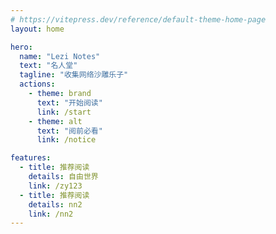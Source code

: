 ```yaml
---
# https://vitepress.dev/reference/default-theme-home-page
layout: home

hero:
  name: "Lezi Notes"
  text: "名人堂"
  tagline: "收集网络沙雕乐子"
  actions:
    - theme: brand
      text: "开始阅读"
      link: /start
    - theme: alt
      text: "阅前必看"
      link: /notice

features:
  - title: 推荐阅读
    details: 自由世界
    link: /zy123
  - title: 推荐阅读
    details: nn2
    link: /nn2
---
```

